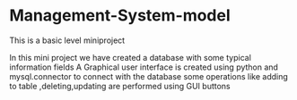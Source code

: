 # Management-System-model
This is a basic level miniproject

In this mini project we have created a database with some typical information fields
A Graphical user interface is created using python and mysql.connector to connect with the database
some operations like adding to table ,deleting,updating are performed using GUI buttons

